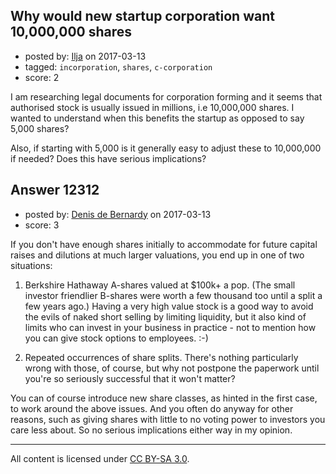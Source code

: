 ## Why would new startup corporation want 10,000,000 shares

- posted by: [Ilja](https://stackexchange.com/users/542952/ilja) on 2017-03-13
- tagged: `incorporation`, `shares`, `c-corporation`
- score: 2

I am researching legal documents for corporation forming and it seems that authorised stock is usually issued in millions, i.e 10,000,000 shares. I wanted to understand when this benefits the startup as opposed to say 5,000 shares?

Also, if starting with 5,000 is it generally easy to adjust these to 10,000,000 if needed? Does this have serious implications?


## Answer 12312

- posted by: [Denis de Bernardy](https://stackexchange.com/users/182468/denis-de-bernardy) on 2017-03-13
- score: 3

If you don't have enough shares initially to accommodate for future capital raises and dilutions at much larger valuations, you end up in one of two situations:

1. Berkshire Hathaway A-shares valued at $100k+ a pop. (The small investor friendlier B-shares were worth a few thousand too until a split a few years ago.) Having a very high value stock is a good way to avoid the evils of naked short selling by limiting liquidity, but it also kind of limits who can invest in your business in practice - not to mention how you can give stock options to employees. :-)

2. Repeated occurrences of share splits. There's nothing particularly wrong with those, of course, but why not postpone the paperwork until you're so seriously successful that it won't matter?

You can of course introduce new share classes, as hinted in the first case, to work around the above issues. And you often do anyway for other reasons, such as giving shares with little to no voting power to investors you care less about. So no serious implications either way in my opinion.



---

All content is licensed under [CC BY-SA 3.0](https://creativecommons.org/licenses/by-sa/3.0/).

